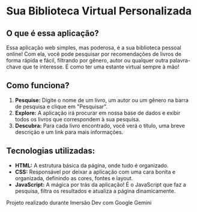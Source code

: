 # Sua Biblioteca Virtual Personalizada

## O que é essa aplicação?

Essa aplicação web simples, mas poderosa, é a sua biblioteca pessoal online! Com ela, você pode pesquisar por recomendações de livros de forma rápida e fácil, filtrando por gênero, autor ou qualquer outra palavra-chave que te interesse. É como ter uma estante virtual sempre à mão!

## Como funciona?

1. **Pesquise:** Digite o nome de um livro, um autor ou um gênero na barra de pesquisa e clique em "Pesquisar".
2. **Explore:** A aplicação irá procurar em nossa base de dados e exibir todos os livros que correspondem à sua pesquisa.
3. **Descubra:** Para cada livro encontrado, você verá o título, uma breve descrição e um link para mais informações.

## Tecnologias utilizadas:

* **HTML:** A estrutura básica da página, onde tudo é organizado.
* **CSS:** Responsável por deixar a aplicação com uma cara bonita e organizada, definindo as cores, fontes e layout.
* **JavaScript:** A mágica por trás da aplicação! É o JavaScript que faz a pesquisa, filtra os resultados e atualiza a página dinamicamente.


Projeto realizado durante Imersão Dev com Google Gemini

